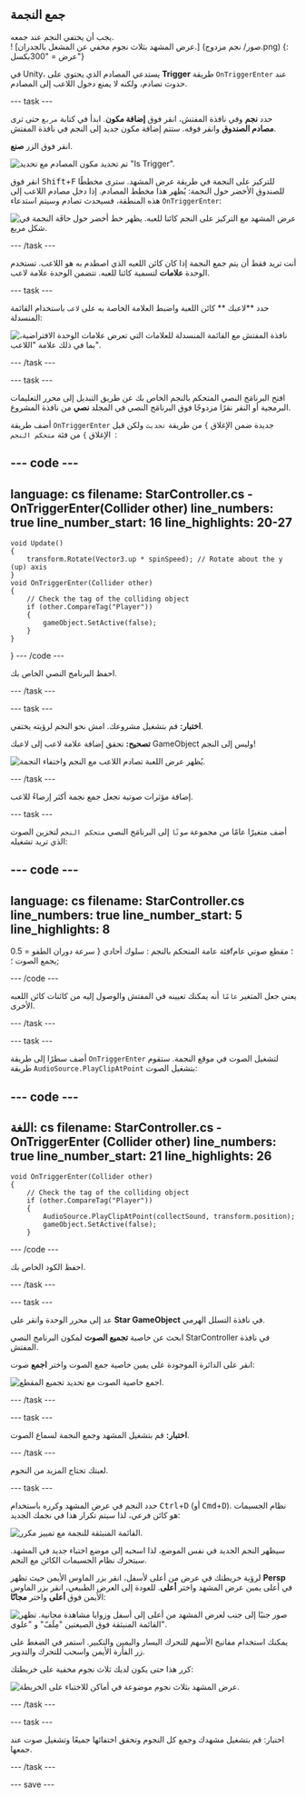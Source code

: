 ## جمع النجمة

<div style="display: flex; flex-wrap: wrap">
<div style="flex-basis: 200px; flex-grow: 1; margin-right: 15px;">
يجب أن يختفي النجم عند جمعه. 
</div>
<div>
! [عرض المشهد بثلاث نجوم مخفي عن المشغل بالجدران.] (صور/ نجم مزدوج.png) {: عرض = "300بكسل"}
</div>
</div>

في Unity، يستدعي المصادم الذي يحتوي على **Trigger** طريقة `OnTriggerEnter` عند حدوث تصادم، ولكنه لا يمنع دخول اللاعب إلى المصادم.

--- task ---

حدد **نجم** وفي نافذة المفتش، انقر فوق **إضافة مكون**. ابدأ في كتابة `مربع` حتى ترى **مصادم الصندوق** وانقر فوقه. ستتم إضافة مكون جديد إلى النجم في نافذة المفتش.

انقر فوق الزر **صنع**.

![تم تحديد مكون المصادم مع تحديد "Is Trigger".](images/collider-trigger.png)

انقر فوق <kbd>Shift</kbd>+<kbd>F</kbd> للتركيز على النجمة في طريقة عرض المشهد. سترى مخططًا للصندوق الأخضر حول النجمة: يُظهر هذا مخطط المصادم. إذا دخل مصادم اللاعب إلى هذه المنطقة، فسيحدث تصادم وسيتم استدعاء `OnTriggerEnter`:

![عرض المشهد مع التركيز على النجم كائنا للعبه. يظهر خط أخضر حول حافَة النجمة في شكل مربع.](images/collider-star.png)

--- /task ---

أنت تريد فقط أن يتم جمع النجمة إذا كان كائن اللعبه الذي اصطدم به هو اللاعب. تستخدم الوحدة **علامات** لتسمية كائنا للعبه. تتضمن الوحدة علامة لاعب.

--- task ---

حدد **لاعبك ** كائن اللعبة واضبط العلامة الخاصة به على `لاعب` باستخدام القائمة المنسدلة:

![نافذة المفتش مع القائمة المنسدلة للعلامات التي تعرض علامات الوحدة الافتراضية، بما في ذلك علامة "اللاعب".](images/tag-menu.png)

--- /task ---

--- task ---

افتح البرنامَج النصي المتحكم بالنجم الخاص بك عن طريق التبديل إلى محرر التعليمات البرمجية أو النقر نقرًا مزدوجًا فوق البرنامَج النصي في المجلد **نصي** من نافذة المشروع.

أضف طريقة `OnTriggerEnter` جديدة ضمن الإغلاق `}` من طريقة `تحديث` ولكن قبل الإغلاق `}` من فئة `متحكم النجم `:

--- code ---
---
language: cs filename: StarController.cs - OnTriggerEnter(Collider other) line_numbers: true line_number_start: 16
line_highlights: 20-27
---

    void Update()
    {
        transform.Rotate(Vector3.up * spinSpeed); // Rotate about the y (up) axis
    }
    void OnTriggerEnter(Collider other)
    {
        // Check the tag of the colliding object
        if (other.CompareTag("Player"))
        {
            gameObject.SetActive(false);
        }
    }
} --- /code ---

احفظ البرنامج النصي الخاص بك.

--- /task ---

--- task ---

**اختبار:** قم بتشغيل مشروعك. امش نحو النجم لرؤيته يختفي.

**تصحيح:** تحقق إضافة علامة لاعب إلى لاعبك GameObject وليس إلى النجم!

![يُظهر عرض اللعبة تصادم اللاعب مع النجم واختفاء النجمة.](images/collect-star.gif)

--- /task ---

إضافة مؤثرات صوتية تجعل جمع نجمة أكثر إرضاءً للاعب.

--- task ---

أضف متغيرًا عامًا من مجموعة `صوتًا` إلى البرنامَج النصي `متحكم النجم` لتخزين الصوت الذي تريد تشغيله:

--- code ---
---
language: cs filename: StarController.cs line_numbers: true line_number_start: 5
line_highlights: 8
---
فئة عامة المتحكم بالنجم : سلوك أحادي
{ سرعة دوران الطفو = 0.5f؛ مقطع صوتي عام يجمع الصوت ؛;

--- /code ---

يعني جعل المتغير `عامًا` أنه يمكنك تعيينه في المفتش والوصول إليه من كائنات كائن اللعبه الأخرى.

--- /task ---

--- task ---

أضف سطرًا إلى طريقة `OnTriggerEnter` لتشغيل الصوت في موقع النجمة. ستقوم طريقة `AudioSource.PlayClipAtPoint` بتشغيل الصوت:

--- code ---
---
اللغة: cs filename: StarController.cs - OnTriggerEnter (Collider other) line_numbers: true line_number_start: 21
line_highlights: 26
---

    void OnTriggerEnter(Collider other)
    {
        // Check the tag of the colliding object
        if (other.CompareTag("Player"))
        {
            AudioSource.PlayClipAtPoint(collectSound, transform.position);
            gameObject.SetActive(false);
        }
--- /code ---

احفظ الكود الخاص بك.

--- /task ---

--- task ---

عد إلى محرر الوحدة وانقر على **Star GameObject** في نافذة التسلل الهرمي.

ابحث عن خاصية **تجميع الصوت** لمكون البرنامج النصي StarController في نافذة المفتش.

انقر على الدائرة الموجودة على يمين خاصية جمع الصوت واختر **اجمع** صوت:

![اجمع خاصية الصوت مع تحديد تجميع المقطع.](images/collect-sound-property.png)

--- /task ---

--- task ---

**اختبار:** قم بتشغيل المشهد وجمع النجمة لسماع الصوت.

--- /task ---

لعبتك تحتاج المزيد من النجوم.

--- task ---

حدد النجم في عرض المشهد وكرره باستخدام <kbd>Ctrl</kbd>+<kbd>D</kbd> (أو <kbd>Cmd</kbd>+<kbd>D</kbd>). نظام الجسيمات هو كائن فرعي، لذا سيتم تكرار هذا في نجمك الجديد:

![القائمة المنبثقة للنجمة مع تمييز مكرر.](images/duplicate-star.png)

سيظهر النجم الجديد في نفس الموضع، لذا اسحبه إلى موضع اختباء جديد في المشهد. سيتحرك نظام الجسيمات الكائن مع النجم.

لرؤية خريطتك في عرض من أعلى لأسفل، انقر بزر الماوس الأيمن حيث تظهر **Persp** في أعلى يمين عرض المشهد واختر **أعلى**. للعودة إلى العرض الطبيعي، انقر بزر الماوس الأيمن فوق **أعلى** واختر **مجانًا**:

![صور جنبًا إلى جنب لعرض المشهد من أعلى إلى أسفل وزوايا مشاهدة مجانية. تظهر القائمة المنبثقة فوق الصيغتين "مِلَفّ" و "علوي".](images/different-views.png)

يمكنك استخدام مفاتيح الأسهم للتحرك اليسار واليمين والتكبير. استمر في الضغط على زر الفأرة الأيمن واسحب للتحرك والتدوير.

كرر هذا حتى يكون لديك ثلاث نجوم مخفية على خريطتك:

![عرض المشهد بثلاث نجوم موضوعة في أماكن للاختباء على الخريطة.](images/3-stars-added.png)

--- /task ---

--- task ---

اختبار: قم بتشغيل مشهدك وجمع كل النجوم وتحقق اختفائها جميعًا وتشغيل صوت عند جمعها.

--- /task ---

--- save ---
